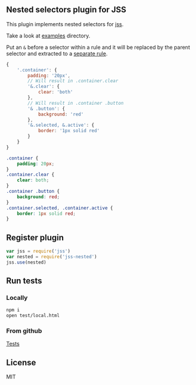 ## Nested selectors plugin for JSS

This plugin implements nested selectors for [jss](https://github.com/jsstyles/jss).

Take a look at [examples](http://jsstyles.github.io/jss-nested/examples/index.html) directory.

Put an `&` before a selector within a rule and it will be replaced by the parent selector and extracted to a [separate rule](http://jsstyles.github.io/jss-nested/examples/simple/index.html).


```javascript
{
    '.container': {
        padding: '20px',
        // Will result in .container.clear
        '&.clear': {
            clear: 'both'
        },
        // Will result in .container .button
        '& .button': {
            background: 'red'
        },
        '&.selected, &.active': {
            border: '1px solid red'
        }
    }
}
```
```css
.container {
    padding: 20px;
}
.container.clear {
    clear: both;
}
.container .button {
    background: red;
}
.container.selected, .container.active {
    border: 1px solid red;
}
```
## Register plugin

```javascript
var jss = require('jss')
var nested = require('jss-nested')
jss.use(nested)
```

## Run tests

### Locally
```bash
npm i
open test/local.html
```
### From github

[Tests](https://jsstyles.github.com/jss/test)

## License

MIT
